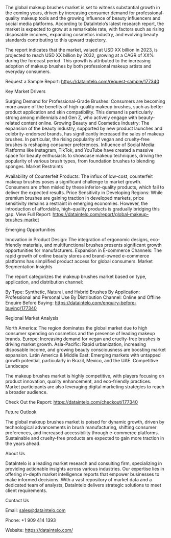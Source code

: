 The global makeup brushes market is set to witness substantial growth in the coming years, driven by increasing consumer demand for professional-quality makeup tools and the growing influence of beauty influencers and social media platforms. According to DataIntelo’s latest research report, the market is expected to grow at a remarkable rate, with factors such as rising disposable incomes, expanding cosmetics industry, and evolving beauty standards contributing to this upward trajectory.

The report indicates that the market, valued at USD XX billion in 2023, is projected to reach USD XX billion by 2032, growing at a CAGR of XX% during the forecast period. This growth is attributed to the increasing adoption of makeup brushes by both professional makeup artists and everyday consumers.

Request a Sample Report: https://dataintelo.com/request-sample/177340

Key Market Drivers

Surging Demand for Professional-Grade Brushes: Consumers are becoming more aware of the benefits of high-quality makeup brushes, such as better product application and skin compatibility. This demand is particularly strong among millennials and Gen Z, who actively engage with beauty-related content online.
Growing Beauty and Cosmetics Industry: The expansion of the beauty industry, supported by new product launches and celebrity-endorsed brands, has significantly increased the sales of makeup brushes. In particular, the rising popularity of vegan and cruelty-free brushes is reshaping consumer preferences.
Influence of Social Media: Platforms like Instagram, TikTok, and YouTube have created a massive space for beauty enthusiasts to showcase makeup techniques, driving the popularity of various brush types, from foundation brushes to blending sponges.
Market Restraints

Availability of Counterfeit Products: The influx of low-cost, counterfeit makeup brushes poses a significant challenge to market growth. Consumers are often misled by these inferior-quality products, which fail to deliver the expected results.
Price Sensitivity in Developing Regions: While premium brushes are gaining traction in developed markets, price sensitivity remains a restraint in emerging economies. However, the introduction of affordable, high-quality products is gradually bridging this gap.
View Full Report: https://dataintelo.com/report/global-makeup-brushes-market

Emerging Opportunities

Innovation in Product Design: The integration of ergonomic designs, eco-friendly materials, and multifunctional brushes presents significant growth opportunities for manufacturers.
Expansion in E-commerce Channels: The rapid growth of online beauty stores and brand-owned e-commerce platforms has simplified product access for global consumers.
Market Segmentation Insights

The report categorizes the makeup brushes market based on type, application, and distribution channel:

By Type: Synthetic, Natural, and Hybrid Brushes
By Application: Professional and Personal Use
By Distribution Channel: Online and Offline
Enquire Before Buying: https://dataintelo.com/enquiry-before-buying/177340

Regional Market Analysis

North America: The region dominates the global market due to high consumer spending on cosmetics and the presence of leading makeup brands.
Europe: Increasing demand for vegan and cruelty-free brushes is driving market growth.
Asia-Pacific: Rapid urbanization, increasing disposable income, and growing beauty consciousness are boosting market expansion.
Latin America & Middle East: Emerging markets with untapped growth potential, particularly in Brazil, Mexico, and the UAE.
Competitive Landscape

The makeup brushes market is highly competitive, with players focusing on product innovation, quality enhancement, and eco-friendly practices. Market participants are also leveraging digital marketing strategies to reach a broader audience.

Check Out the Report: https://dataintelo.com/checkout/177340

Future Outlook

The global makeup brushes market is poised for dynamic growth, driven by technological advancements in brush manufacturing, shifting consumer preferences, and increased accessibility through e-commerce platforms. Sustainable and cruelty-free products are expected to gain more traction in the years ahead.

About Us

DataIntelo is a leading market research and consulting firm, specializing in providing actionable insights across various industries. Our expertise lies in offering in-depth market intelligence reports that empower businesses to make informed decisions. With a vast repository of market data and a dedicated team of analysts, DataIntelo delivers strategic solutions to meet client requirements.

Contact Us

Email: sales@dataintelo.com

Phone: +1 909 414 1393

Website: https://dataintelo.com/
